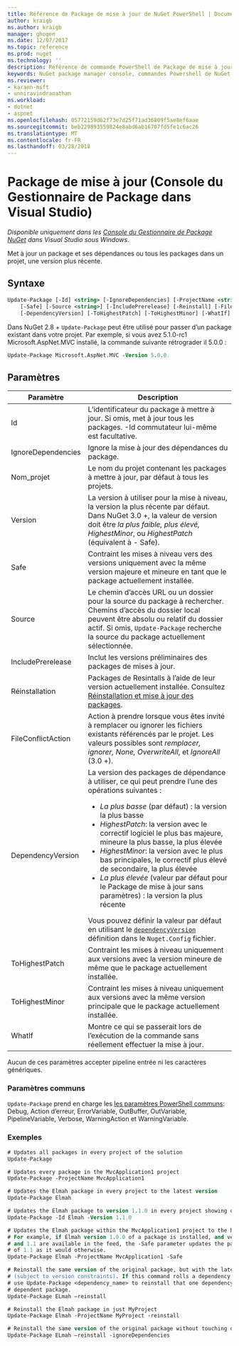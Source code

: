```yaml
---
title: Référence de Package de mise à jour de NuGet PowerShell | Documents Microsoft
author: kraigb
ms.author: kraigb
manager: ghogen
ms.date: 12/07/2017
ms.topic: reference
ms.prod: nuget
ms.technology: ''
description: Référence de commande PowerShell de Package de mise à jour dans la Console du Gestionnaire de Package NuGet dans Visual Studio.
keywords: NuGet package manager console, commandes Powershell de NuGet, référence NuGet Powershell, Package de mise à jour
ms.reviewer:
- karann-msft
- unniravindranathan
ms.workload:
- dotnet
- aspnet
ms.openlocfilehash: 05772159d62f73e7d25f71ad36809f5ae8ef6aae
ms.sourcegitcommit: beb229893559824e8abd6ab16707fd5fe1c6ac26
ms.translationtype: MT
ms.contentlocale: fr-FR
ms.lasthandoff: 03/28/2018
---
```

# <a name="update-package-package-manager-console-in-visual-studio"></a>Package de mise à jour (Console du Gestionnaire de Package dans Visual Studio)

*Disponible uniquement dans les [Console du Gestionnaire de Package NuGet](package-manager-console.md) dans Visual Studio sous Windows.*

Met à jour un package et ses dépendances ou tous les packages dans un projet, une version plus récente.

## <a name="syntax"></a>Syntaxe

```ps
Update-Package [-Id] <string> [-IgnoreDependencies] [-ProjectName <string>] [-Version <string>]
    [-Safe] [-Source <string>] [-IncludePrerelease] [-Reinstall] [-FileConflictAction]
    [-DependencyVersion] [-ToHighestPatch] [-ToHighestMinor] [-WhatIf] [<CommonParameters>]
```

Dans NuGet 2.8 + `Update-Package` peut être utilisé pour passer d’un package existant dans votre projet. Par exemple, si vous avez 5.1.0-rc1 Microsoft.AspNet.MVC installé, la commande suivante rétrograder il 5.0.0 :

```ps
Update-Package Microsoft.AspNet.MVC -Version 5.0.0.
```

## <a name="parameters"></a>Paramètres

|  Paramètre | Description |
| --- | --- |
| Id | L’identificateur du package à mettre à jour. Si omis, met à jour tous les packages. -Id commutateur lui-même est facultative. |
| IgnoreDependencies | Ignore la mise à jour des dépendances du package. |
| Nom_projet | Le nom du projet contenant les packages à mettre à jour, par défaut à tous les projets. |
| Version | La version à utiliser pour la mise à niveau, la version la plus récente par défaut. Dans NuGet 3.0 +, la valeur de version doit être *la plus faible, plus élevé, HighestMinor*, ou *HighestPatch* (équivalent à - Safe). |
| Safe | Contraint les mises à niveau vers des versions uniquement avec la même version majeure et mineure en tant que le package actuellement installée. |
| Source | Le chemin d’accès URL ou un dossier pour la source du package à rechercher. Chemins d’accès du dossier local peuvent être absolu ou relatif du dossier actif. Si omis, `Update-Package` recherche la source du package actuellement sélectionnée. |
| IncludePrerelease | Inclut les versions préliminaires des packages de mises à jour. |
| Réinstallation | Packages de Resintalls à l’aide de leur version actuellement installée. Consultez [Réinstallation et mise à jour des packages](../consume-packages/reinstalling-and-updating-packages.md). |
| FileConflictAction | Action à prendre lorsque vous êtes invité à remplacer ou ignorer les fichiers existants référencés par le projet. Les valeurs possibles sont *remplacer, ignorer, None, OverwriteAll*, et *IgnoreAll* (3.0 +). |
| DependencyVersion | La version des packages de dépendance à utiliser, ce qui peut prendre l’une des opérations suivantes :<br/><ul><li>*La plus basse* (par défaut) : la version la plus basse</li><li>*HighestPatch*: la version avec le correctif logiciel le plus bas majeure, mineure la plus basse, la plus élevée</li><li>*HighestMinor*: la version avec le plus bas principales, le correctif plus élevé de secondaire, la plus élevée</li><li>*La plus élevée* (valeur par défaut pour le Package de mise à jour sans paramètres) : la version la plus récente</li></ul>Vous pouvez définir la valeur par défaut en utilisant le [ `dependencyVersion` ](../reference/nuget-config-file.md#config-section) définition dans le `Nuget.Config` fichier. |
| ToHighestPatch | Contraint les mises à niveau uniquement aux versions avec la version mineure de même que le package actuellement installée. |
| ToHighestMinor | Contraint les mises à niveau uniquement aux versions avec la même version principale que le package actuellement installée. |
| WhatIf | Montre ce qui se passerait lors de l’exécution de la commande sans réellement effectuer la mise à jour. |

Aucun de ces paramètres accepter pipeline entrée ni les caractères génériques.

### <a name="common-parameters"></a>Paramètres communs

`Update-Package` prend en charge les [les paramètres PowerShell communs](http://go.microsoft.com/fwlink/?LinkID=113216): Debug, Action d’erreur, ErrorVariable, OutBuffer, OutVariable, PipelineVariable, Verbose, WarningAction et WarningVariable.

### <a name="examples"></a>Exemples

```ps
# Updates all packages in every project of the solution
Update-Package

# Updates every package in the MvcApplication1 project
Update-Package -ProjectName MvcApplication1

# Updates the Elmah package in every project to the latest version
Update-Package Elmah

# Updates the Elmah package to version 1.1.0 in every project showing optional -Id usage
Update-Package -Id Elmah -Version 1.1.0

# Updates the Elmah package within the MvcApplication1 project to the highest "safe" version.
# For example, if Elmah version 1.0.0 of a package is installed, and versions 1.0.1, 1.0.2,
# and 1.1 are available in the feed, the -Safe parameter updates the package to 1.0.2 instead
# of 1.1 as it would otherwise.
Update-Package Elmah -ProjectName MvcApplication1 -Safe

# Reinstall the same version of the original package, but with the latest version of dependencies
# (subject to version constraints). If this command rolls a dependency back to an earlier version,
# use Update-Package <dependency_name> to reinstall that one dependency without affecting the
# dependent package.
Update-Package ELmah –reinstall 

# Reinstall the Elmah package in just MyProject
Update-Package Elmah -ProjectName MyProject -reinstall

# Reinstall the same version of the original package without touching dependencies.
Update-Package ELmah –reinstall -ignoreDependencies
```
